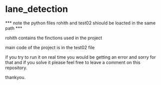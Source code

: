 # lane_detection

*** note the python files rohith and test02 shiould be loacted in the same path  ***

rohith contains the finctions used in the project

main code of the project is in the test02 file

if you try to run it on real time you would be getting an error and sorry for that and if you solve it please feel free to leave a comment on this repository.  

thankyou.
